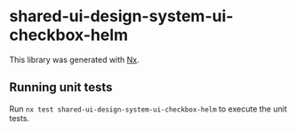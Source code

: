 # shared-ui-design-system-ui-checkbox-helm

This library was generated with [Nx](https://nx.dev).


## Running unit tests

Run `nx test shared-ui-design-system-ui-checkbox-helm` to execute the unit tests.

